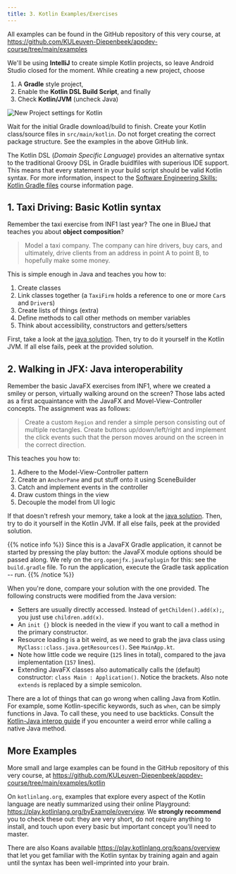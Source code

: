 ```yaml
---
title: 3. Kotlin Examples/Exercises
---
```


All examples can be found in the GitHub repository of this very course, at https://github.com/KULeuven-Diepenbeek/appdev-course/tree/main/examples

We'll be using **IntelliJ** to create simple Kotlin projects, so leave Android Studio closed for the moment. While creating a new project, choose 

1. A **Gradle** style project, 
2. Enable the **Kotlin DSL Build Script**, and finally
3. Check **Kotlin/JVM** (uncheck Java)

![](/img/newkotlin.jpg "New Project settings for Kotlin")

Wait for the initial Gradle download/build to finish. Create your Kotlin class/source files in `src/main/kotlin`. Do not forget creating the correct package structure. See the examples in the above GitHub link.

The Kotlin DSL (_Domain Specific Language_) provides an alternative syntax to the traditional Groovy DSL in Gradle buidlfiles with superious IDE support. This means that every statement in your build script should be valid Kotlin syntax. For more information, inspect to the [Software Engineering Skills: Kotlin Gradle files](https://kuleuven-diepenbeek.github.io/ses-course/dependency-management/kotlin-gradle/) course information page. 

## 1. Taxi Driving: Basic Kotlin syntax

Remember the taxi exercise from INF1 last year? The one in BlueJ that teaches you about **object composition**? 

> Model a taxi company. The company can hire drivers, buy cars, and ultimately, drive clients from an address in point A to point B, to hopefully make some money.

This is simple enough in Java and teaches you how to:

1. Create classes
2. Link classes together (a `TaxiFirm` holds a reference to one or more `Car`s and `Driver`s)
3. Create lists of things (extra)
4. Define methods to call other methods on member variables
5. Think about accessibility, constructors and getters/setters

First, take a look at the [java solution](https://github.com/KULeuven-Diepenbeek/appdev-course/tree/main/examples/java/taxi). Then, try to do it yourself in the Kotlin JVM. If all else fails, peek at the provided solution. 

## 2. Walking in JFX: Java interoperability

Remember the basic JavaFX exercises from INF1, where we created a smiley or person, virtually walking around on the screen? Those labs acted as a first acquaintance with the JavaFX and Movel-View-Controller concepts. The assignment was as follows:

> Create a custom `Region` and render a simple person consisting out of multiple rectangles. Create buttons up/down/left/right and implement the click events such that the person moves around on the screen in the correct direction.

This teaches you how to:

1. Adhere to the Model-View-Controller pattern
2. Create an `AnchorPane` and put stuff onto it using SceneBuilder
3. Catch and implement events in the controller
4. Draw custom things in the view
5. Decouple the model from UI logic

If that doesn't refresh your memory, take a look at the [java solution](https://github.com/KULeuven-Diepenbeek/appdev-course/tree/main/examples/java/walkingfx). Then, try to do it yourself in the Kotlin JVM. If all else fails, peek at the provided solution. 

{{% notice info %}}
Since this is a JavaFX Gradle application, it cannot be started by pressing the play button: the JavaFX module options should be passed along. We rely on the `org.openjfx.javafxplugin` for this: see the `build.gradle` file. To run the application, execute the Gradle task application -- run.
{{% /notice %}}

When you're done, compare your solution with the one provided. The following constructs were modified from the Java version:

- Setters are usually directly accessed. Instead of `getChilden().add(x);`, you just use `children.add(x)`.
- An `init {}` block is needed in the view if you want to call a method in the primary constructor.
- Resource loading is a bit weird, as we need to grab the java class using `MyClass::class.java.getResources()`. See `MainApp.kt`.
- Note how little code we require (`125` lines in total), compared to the java implementation (`157` lines).
- Extending JavaFX classes also automatically calls the (default) constructor: `class Main : Application()`. Notice the brackets. Also note `extends` is replaced by a simple semicolon. 

There are a lot of things that can go wrong when calling Java from Kotlin. For example, some Kotlin-specific keywords, such as `when`, can be simply functions in Java. To call these, you need to use backticks. Consult the [Kotlin-Java interop guide](https://developer.android.com/kotlin/interop) if you encounter a weird error while calling a native Java method. 

## More Examples

More small and large examples can be found in the GitHub repository of this very course, at https://github.com/KULeuven-Diepenbeek/appdev-course/tree/main/examples/kotlin

On `kotlinlang.org`, examples that explore every aspect of the Kotlin language are neatly summarized using their online Playground: https://play.kotlinlang.org/byExample/overview. We **strongly recommend** you to check these out: they are very short, do not require anything to install, and touch upon every basic but important concept you'll need to master.

There are also Koans available https://play.kotlinlang.org/koans/overview that let you get familiar with the Kotlin syntax by training again and again until the syntax has been well-imprinted into your brain. 

